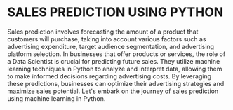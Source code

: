 # SALES PREDICTION USING PYTHON
 Sales prediction involves forecasting the amount of a product that
 customers will purchase, taking into account various factors such as
 advertising expenditure, target audience segmentation, and
 advertising platform selection.
 In businesses that offer products or services, the role of a Data
 Scientist is crucial for predicting future sales. They utilize machine
 learning techniques in Python to analyze and interpret data, allowing
 them to make informed decisions regarding advertising costs. By
 leveraging these predictions, businesses can optimize their
 advertising strategies and maximize sales potential. Let's embark on
 the journey of sales prediction using machine learning in Python.
